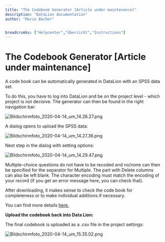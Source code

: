 ```yaml
---
title: "The Codebook Generator [Article under maintenance]"
description: "DataLion documentation"
author: "Mario Bacher"


breadcrumbs: ["Helpcenter","Übersicht","Instructions"]
---
```


# The Codebook Generator [Article under maintenance]

A code book can be automatically generated in DataLion with an SPSS data set.

To do this, you have to log into DataLion and be on the project level - which project is not decisive. The generator can then be found in the right navigation bar:

![Bildschirmfoto_2020-04-14_um_14.26.27.png](/img/87490616.png)

A dialog opens to upload the SPSS data:

![Bildschirmfoto_2020-04-14_um_14.27.36.png](/img/87490623.png)

Next step in the dialog with setting options:

![Bildschirmfoto_2020-04-14_um_14.29.47.png](/img/87490629.png)

Multiple-choice questions do not have to be recoded and no/none can then be specified for the separator for Multiple. The part with Delete columns can also be left blank. The character encoding must match the encoding of your record (if you get an error message here, you can check that).

After downloading, it makes sense to check the code book for completeness or to make individual additions if necessary.

You can find more details [here.](https://datalion.zendesk.com/hc/de/articles/360026144212)

**Upload the codebook back into Data Lion:**

The final codebook is uploaded as a .csv file in the project settings:

![Bildschirmfoto_2020-04-14_um_15.35.02.png](/img/87490635.png)
